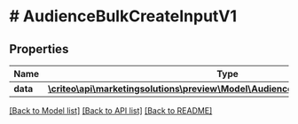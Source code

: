 # # AudienceBulkCreateInputV1

## Properties

Name | Type | Description | Notes
------------ | ------------- | ------------- | -------------
**data** | [**\criteo\api\marketingsolutions\preview\Model\AudienceCreateEntityV1Resource[]**](AudienceCreateEntityV1Resource.md) |  | [optional]

[[Back to Model list]](../../README.md#models) [[Back to API list]](../../README.md#endpoints) [[Back to README]](../../README.md)
